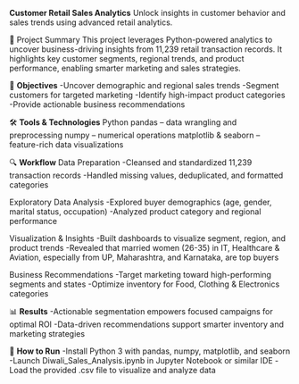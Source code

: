 **Customer Retail Sales Analytics**
Unlock insights in customer behavior and sales trends using advanced retail analytics.

📝 Project Summary
This project leverages Python-powered analytics to uncover business-driving insights from 11,239 retail transaction records. It highlights key customer segments, regional trends, and product performance, enabling smarter marketing and sales strategies.

🎯 **Objectives**
-Uncover demographic and regional sales trends
-Segment customers for targeted marketing
-Identify high-impact product categories
-Provide actionable business recommendations

🛠️ **Tools & Technologies**
Python 
pandas – data wrangling and preprocessing
numpy – numerical operations
matplotlib & seaborn – feature-rich data visualizations

🔍 **Workflow**
Data Preparation
-Cleansed and standardized 11,239 transaction records
-Handled missing values, deduplicated, and formatted categories

Exploratory Data Analysis
-Explored buyer demographics (age, gender, marital status, occupation)
-Analyzed product category and regional performance

Visualization & Insights
-Built dashboards to visualize segment, region, and product trends
-Revealed that married women (26-35) in IT, Healthcare & Aviation, especially from UP, Maharashtra, and Karnataka, are top buyers

Business Recommendations
-Target marketing toward high-performing segments and states
-Optimize inventory for Food, Clothing & Electronics categories

📊 **Results**
-Actionable segmentation empowers focused campaigns for optimal ROI
-Data-driven recommendations support smarter inventory and marketing strategies

🚀 **How to Run**
-Install Python 3 with pandas, numpy, matplotlib, and seaborn
-Launch Diwali_Sales_Analysis.ipynb in Jupyter Notebook or similar IDE
-Load the provided .csv file to visualize and analyze data

